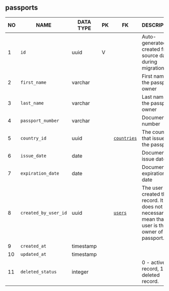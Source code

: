 passports
----------------------------


NO | NAME | DATA TYPE | PK | FK | DESCRIPTION  | COMMENTS          
---|------|-----------|----|----|--------------|----------
1|`id` | uuid | V |  | Auto-generated or created from source data during migration
2|`first_name` | varchar |  |  | First name of the passport owner
3|`last_name` | varchar |  |  | Last name of the passport owner
4|`passport_number` | varchar |  |  | Document number
5|`country_id` | uuid |  | [`countries`](countries.md) | The country that issued the passport.
6|`issue_date` | date |  |  | Document issue date
7|`expiration_date` | date |  |  | Document expiration date
8|`created_by_user_id` | uuid |  | [`users`](users.md) | The user that created this record. It does not necessarily mean that this user is the owner of the passport.
9|`created_at` | timestamp |  |  | 
10|`updated_at` | timestamp |  |  | 
11|`deleted_status` | integer |  |  | 0 - active record, 1 - deleted record.
